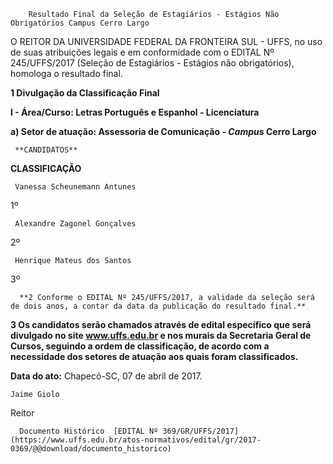         Resultado Final da Seleção de Estagiários - Estágios Não Obrigatórios Campus Cerro Largo  

O REITOR DA UNIVERSIDADE FEDERAL DA FRONTEIRA SUL - UFFS, no uso de suas atribuições legais e em conformidade com o EDITAL Nº 245/UFFS/2017 (Seleção de Estagiários - Estágios não obrigatórios), homologa o resultado final.

  **1 Divulgação da Classificação Final**

 **I - Área/Curso: Letras Português e Espanhol - Licenciatura**

 **a) Setor de atuação: Assessoria de Comunicação - *Campus* Cerro Largo**

     **CANDIDATOS**

   **CLASSIFICAÇÃO**

     Vanessa Scheunemann Antunes

   1º 

     Alexandre Zagonel Gonçalves

   2º 

     Henrique Mateus dos Santos

   3º 

      **2 Conforme o EDITAL Nº 245/UFFS/2017, a validade da seleção será de dois anos, a contar da data da publicação do resultado final.**

  **3 Os candidatos serão chamados através de edital específico que será divulgado no site www.uffs.edu.br e nos murais da Secretaria Geral de Cursos, seguindo a ordem de classificação, de acordo com a necessidade dos setores de atuação aos quais foram classificados.**

   **Data do ato:** Chapecó-SC, 07 de abril de 2017.   
 

    Jaime Giolo   
 Reitor 

      Documento Histórico  [EDITAL Nº 369/GR/UFFS/2017](https://www.uffs.edu.br/atos-normativos/edital/gr/2017-0369/@@download/documento_historico)     
      